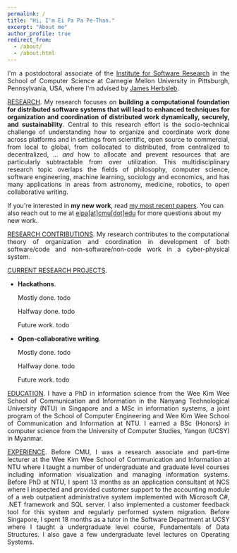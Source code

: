 ```yaml
---
permalink: /
title: "Hi, I'm Ei Pa Pa Pe-Than."
excerpt: "About me"
author_profile: true
redirect_from:
  - /about/
  - /about.html
---
```

<p style="text-align: justify">I'm a postdoctoral associate of the <a href="https://www.isri.cmu.edu/">Institute for Software Research</a> in the School of Computer Science at Carnegie Mellon University in Pittsburgh, Pennsylvania, USA, where I'm advised by <a href="https://herbsleb.org/">James Herbsleb</a>.</p>

<p style="text-align: justify"><u>RESEARCH</u>. My research focuses on <b>building a computational foundation for distributed software systems that will lead to enhanced techniques for organization and coordination of distributed work dynamically, securely, and sustainability</b>. Central to this research effort is the socio-technical challenge of understanding how to organize and coordinate work done across platforms and in settings from scientific, open source to commercial, from local to global, from collocated to distributed, from centralized to decentralized, ... <i>and</i> how to allocate and prevent resources that are particularly subtractable from over utilization. This multidisciplinary research topic overlaps the fields of philosophy, computer science, software engineering, machine learning, sociology and economics, and has many applications in areas from astronomy, medicine, robotics, to open collaborative writing.</p>

<p>If you're interested in <b>my new work</b>, read <a href="https://eipapa.github.io/publications">my most recent papers</a>. You can also reach out to me at <a href="mailto:eipa[at]cmu.edu">eipa[at]cmu[dot]edu</a> for more questions about my new work.</p>

<p style="text-align: justify"><u>RESEARCH CONTRIBUTIONS</u>. My research contributes to the computational theory of organization and coordination in development of both software/code and non-software/non-code work in a cyber-physical system.</p>

<p style="text-align: justify"><u>CURRENT RESEARCH PROJECTS</u>.
<ul>
    <li><b>Hackathons</b>.
        <p>Mostly done. todo</p>
        <p>Halfway done. todo</p>
        <p>Future work. todo</p>
    </li>
    <li><b>Open-collaborative writing</b>.
        <p>Mostly done. todo</p>
        <p>Halfway done. todo</p>
        <p>Future work. todo</p>
    </li>
</ul>
</p>

<!--Most of my current work focuses on large scale coordination in software development work in time-bounded events known as <a href="https://eipapa.github.io/hackathon-planning-kit/hackathons/">hackathons</a>. Specifically, I'm working on the following three projects:-->
<!--<ul style="text-align: justify"><li><b>Hackathon planning kit</b>. Together with my collaborators, I am developing a <a href="https://alexandernolte.github.io/hackathon-planning-kit/index.html">hackathon planning kit</a> that will help organizers to configure their events in a way that fits their goals and purposes.</li>-->
<!--<li><b>TrackHack</b>. This project aims to trace the spread of code from GitHub hackahton projects listed on DevPost to investigate where the code comes from and where the code lives after the hackathon.</li>-->
<!--<li><b>Open collaborative writing with GitHub</b>. This project extracts and samples a collection of open-text projects from GitHub, and zoom into the two projects to identify the best practices for writing with GitHub and then develop processes to aid open collaborative writing.</li></ul></p>-->

<p style="text-align: justify"><u>EDUCATION</u>. I have a PhD in information science from the Wee Kim Wee School of Communication and Information in the Nanyang Technological University (NTU) in Singapore and a MSc in information systems, a joint program of the School of Computer Engineering and Wee Kim Wee School of Communication and Information at NTU. I earned a BSc (Honors) in computer science from the University of Computer Studies, Yangon (UCSY) in Myanmar.</p>

<p style="text-align: justify"><u>EXPERIENCE</u>. Before CMU, I was a research associate and part-time lecturer at the Wee Kim Wee School of Communication and Information at NTU where I taught a number of undergraduate and graduate level courses including information visualization and managing information systems. Before PhD at NTU, I spent 13 months as an application consultant at NCS where I inspected and provided customer support to the accounting module of a web outpatient administrative system implemented with Microsoft C#, .NET framework and SQL server. I also implemented a customer feedback tool for this system and regularly performed system migration. Before Singapore, I spent 18 months as a tutor in the Software Department at UCSY where I taught a undergraduate level course, Fundamentals of Data Structures. I also gave a few undergraduate level lectures on Operating Systems.</p>

<!--<p style="text-align: justify"><u>NEW WORK</u>. If you're interested in <b>my new work</b>, read <a href="https://eipapa.github.io/publications">my most recent papers</a>. You can also reach out to me at <b>eipa@cmu.edu</b> for more questions about my new work.</p>-->